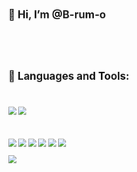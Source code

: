 ## 👋 Hi, I’m @B-rum-o

<br>
<br>
<br>

## 🚀 Languages and Tools:

<br>

<p>
<img src="https://img.icons8.com/fluency/48/000000/visual-studio-code-2019.png"/>
<img src="https://img.icons8.com/color/48/000000/intellij-idea.png">
</p>

<br>

<p>
<img src="https://img.icons8.com/color/48/000000/html-5--v1.png"/>
<img src="https://img.icons8.com/color/48/000000/css3.png"/>
<img src="https://img.icons8.com/color/48/000000/bootstrap.png"/>
<img src="https://img.icons8.com/color/48/000000/javascript--v1.png"/>
<img src="https://img.icons8.com/office/40/000000/react.png"/>
<img src="https://img.icons8.com/color/48/000000/nodejs.png"/>
</p>

<p>
<img src="https://img.icons8.com/color/48/000000/java-coffee-cup-logo--v1.png"/>
</p>
